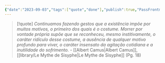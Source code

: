 ```yaml
---
{"date":"2023-09-03","tags":["quote","done"],"publish":true,"PassFrontmatter":true}
---
```


> [!quote] *Continuamos fazendo gestos que a existência impõe por muitos motivos, o primeiro dos quais é o costume. Morrer por vontade própria supõe que se reconheceu, mesmo institivamente, o caráter ridículo desse costume, a ausência de qualquer motivo profundo para viver, o caráter insensato da agitação cotidiana e a inutilidade do sofrimento.*
> \- [[Albert Camus\|Albert Camus]], [[library/Le Mythe de Sisyphe\|Le Mythe de Sisyphe]] (Pg. 18)
